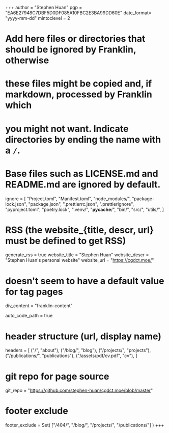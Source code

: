 <!--
Add here global page variables to use throughout your website.
-->
+++
author = "Stephen Huan"
pgp = "EA6E27948C7DBF5D0DF085A10FBC2E3BA99DD60E"
date_format= "yyyy-mm-dd"
mintoclevel = 2

# Add here files or directories that should be ignored by Franklin, otherwise
# these files might be copied and, if markdown, processed by Franklin which
# you might not want. Indicate directories by ending the name with a `/`.
# Base files such as LICENSE.md and README.md are ignored by default.
ignore = [
    "Project.toml",
    "Manifest.toml",
    "node_modules/",
    "package-lock.json",
    "package.json",
    ".prettierrc.json",
    ".prettierignore",
    "pyproject.toml",
    "poetry.lock",
    ".venv/",
    "__pycache__/",
    "bin/",
    "src/",
    "utils/",
]

# RSS (the website_{title, descr, url} must be defined to get RSS)
generate_rss = true
website_title = "Stephen Huan"
website_descr = "Stephen Huan's personal website"
website_url   = "https://cgdct.moe/"

# doesn't seem to have a default value for tag pages
div_content = "franklin-content"

auto_code_path = true

# header structure (url, display name)
headers = [
    ("/", "about"),
    ("/blog/", "blog"),
    ("/projects/", "projects"),
    ("/publications/", "publications"),
    ("/assets/pdf/cv.pdf", "cv"),
]

# git repo for page source
git_repo = "https://github.com/stephen-huan/cgdct.moe/blob/master"

# footer exclude
footer_exclude = Set(
    ["/404/", "/blog/", "/projects/", "/publications/"]
)
+++
